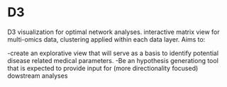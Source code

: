 # D3
D3 visualization for optimal network analyses. interactive matrix view for multi-omics data,  clustering applied within each data layer.  Aims to:

-create an explorative view that will serve as a basis to identify potential disease related medical parameters. 
-Be an hypothesis generationg tool that is expected to provide input for (more directionality focused) dowstream analyses 
